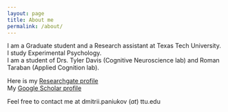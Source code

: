 ```yaml
---
layout: page
title: About me
permalink: /about/
---
```


I am a Graduate student and a Research assistant at Texas Tech University. I study Experimental Psychology.  
I am a student of Drs. Tyler Davis (Cognitive Neuroscience lab) and Roman Taraban (Applied Cognition lab).

Here is my [Researchgate profile](https://www.researchgate.net/profile/Dmitrii_Paniukov)  
My [Google Scholar profile](https://scholar.google.com/citations?user=G6pfyoEAAAAJ&hl=us)  

Feel free to contact me at dmitrii.paniukov (_at_) ttu.edu
